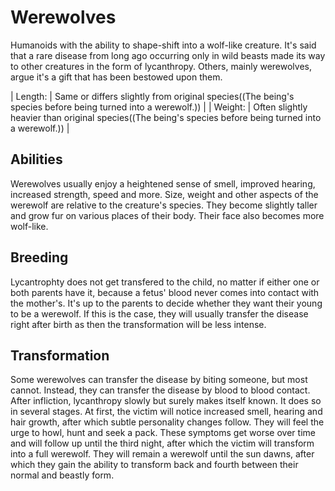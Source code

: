 # Werewolves
Humanoids with the ability to shape-shift into a wolf-like creature. It's said that a rare disease from long ago occurring only in wild beasts made its way to other creatures in the form of lycanthropy. Others, mainly werewolves, argue it's a gift that has been bestowed upon them.

| Length: | Same or differs slightly from original species((The being's species before being turned into a werewolf.)) |
| Weight: | Often slightly heavier than original species((The being's species before being turned into a werewolf.)) |

## Abilities
Werewolves usually enjoy a heightened sense of smell, improved hearing, increased strength, speed and more. Size, weight and other aspects of the werewolf are relative to the creature's species. They become slightly taller and grow fur on various places of their body. Their face also becomes more wolf-like.

## Breeding
Lycantrophty does not get transfered to the child, no matter if either one or both parents have it, because a fetus' blood never comes into contact with the mother's. It's up to the parents to decide whether they want their young to be a werewolf. If this is the case, they will usually transfer the disease right after birth as then the transformation will be less intense.

## Transformation
Some werewolves can transfer the disease by biting someone, but most cannot. Instead, they can transfer the disease by blood to blood contact. After infliction, lycanthropy slowly but surely makes itself known. It does so in several stages. At first, the victim will notice increased smell, hearing and hair growth, after which subtle personality changes follow. They will feel the urge to howl, hunt and seek a pack. These symptoms get worse over time and will follow up until the third night, after which the victim will transform into a full werewolf. They will remain a werewolf until the sun dawns, after which they gain the ability to transform back and fourth between their normal and beastly form.

